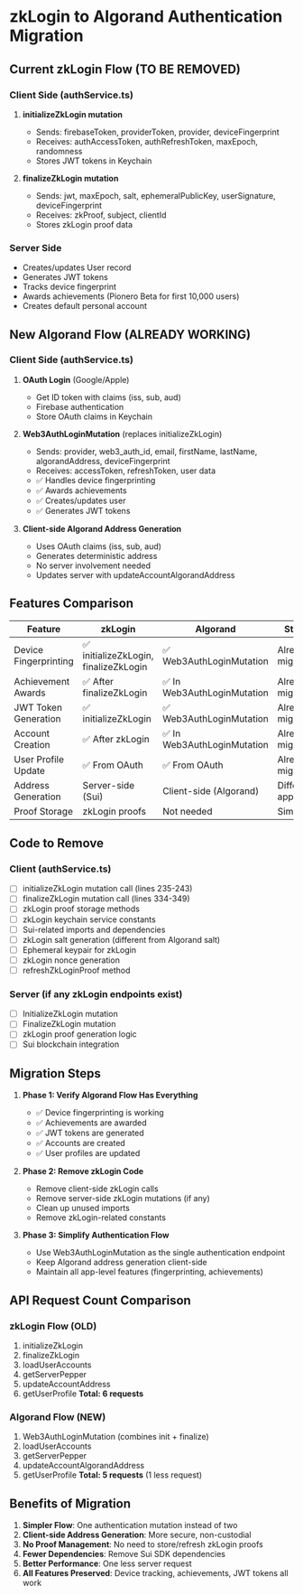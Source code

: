# zkLogin to Algorand Authentication Migration

## Current zkLogin Flow (TO BE REMOVED)

### Client Side (authService.ts)
1. **initializeZkLogin mutation**
   - Sends: firebaseToken, providerToken, provider, deviceFingerprint
   - Receives: authAccessToken, authRefreshToken, maxEpoch, randomness
   - Stores JWT tokens in Keychain

2. **finalizeZkLogin mutation**
   - Sends: jwt, maxEpoch, salt, ephemeralPublicKey, userSignature, deviceFingerprint
   - Receives: zkProof, subject, clientId
   - Stores zkLogin proof data

### Server Side
- Creates/updates User record
- Generates JWT tokens
- Tracks device fingerprint
- Awards achievements (Pionero Beta for first 10,000 users)
- Creates default personal account

## New Algorand Flow (ALREADY WORKING)

### Client Side (authService.ts)
1. **OAuth Login** (Google/Apple)
   - Get ID token with claims (iss, sub, aud)
   - Firebase authentication
   - Store OAuth claims in Keychain

2. **Web3AuthLoginMutation** (replaces initializeZkLogin)
   - Sends: provider, web3_auth_id, email, firstName, lastName, algorandAddress, deviceFingerprint
   - Receives: accessToken, refreshToken, user data
   - ✅ Handles device fingerprinting
   - ✅ Awards achievements
   - ✅ Creates/updates user
   - ✅ Generates JWT tokens

3. **Client-side Algorand Address Generation**
   - Uses OAuth claims (iss, sub, aud)
   - Generates deterministic address
   - No server involvement needed
   - Updates server with updateAccountAlgorandAddress

## Features Comparison

| Feature | zkLogin | Algorand | Status |
|---------|---------|----------|---------|
| Device Fingerprinting | ✅ initializeZkLogin, finalizeZkLogin | ✅ Web3AuthLoginMutation | Already migrated |
| Achievement Awards | ✅ After finalizeZkLogin | ✅ In Web3AuthLoginMutation | Already migrated |
| JWT Token Generation | ✅ initializeZkLogin | ✅ Web3AuthLoginMutation | Already migrated |
| Account Creation | ✅ After zkLogin | ✅ In Web3AuthLoginMutation | Already migrated |
| User Profile Update | ✅ From OAuth | ✅ From OAuth | Already migrated |
| Address Generation | Server-side (Sui) | Client-side (Algorand) | Different approach |
| Proof Storage | zkLogin proofs | Not needed | Simplified |

## Code to Remove

### Client (authService.ts)
- [ ] initializeZkLogin mutation call (lines 235-243)
- [ ] finalizeZkLogin mutation call (lines 334-349)
- [ ] zkLogin proof storage methods
- [ ] zkLogin keychain service constants
- [ ] Sui-related imports and dependencies
- [ ] zkLogin salt generation (different from Algorand salt)
- [ ] Ephemeral keypair for zkLogin
- [ ] zkLogin nonce generation
- [ ] refreshZkLoginProof method

### Server (if any zkLogin endpoints exist)
- [ ] InitializeZkLogin mutation
- [ ] FinalizeZkLogin mutation
- [ ] zkLogin proof generation logic
- [ ] Sui blockchain integration

## Migration Steps

1. **Phase 1: Verify Algorand Flow Has Everything**
   - ✅ Device fingerprinting is working
   - ✅ Achievements are awarded
   - ✅ JWT tokens are generated
   - ✅ Accounts are created
   - ✅ User profiles are updated

2. **Phase 2: Remove zkLogin Code**
   - Remove client-side zkLogin calls
   - Remove server-side zkLogin mutations (if any)
   - Clean up unused imports
   - Remove zkLogin-related constants

3. **Phase 3: Simplify Authentication Flow**
   - Use Web3AuthLoginMutation as the single authentication endpoint
   - Keep Algorand address generation client-side
   - Maintain all app-level features (fingerprinting, achievements)

## API Request Count Comparison

### zkLogin Flow (OLD)
1. initializeZkLogin
2. finalizeZkLogin  
3. loadUserAccounts
4. getServerPepper
5. updateAccountAddress
6. getUserProfile
**Total: 6 requests**

### Algorand Flow (NEW)
1. Web3AuthLoginMutation (combines init + finalize)
2. loadUserAccounts
3. getServerPepper
4. updateAccountAlgorandAddress
5. getUserProfile
**Total: 5 requests** (1 less request)

## Benefits of Migration

1. **Simpler Flow**: One authentication mutation instead of two
2. **Client-side Address Generation**: More secure, non-custodial
3. **No Proof Management**: No need to store/refresh zkLogin proofs
4. **Fewer Dependencies**: Remove Sui SDK dependencies
5. **Better Performance**: One less server request
6. **All Features Preserved**: Device tracking, achievements, JWT tokens all work